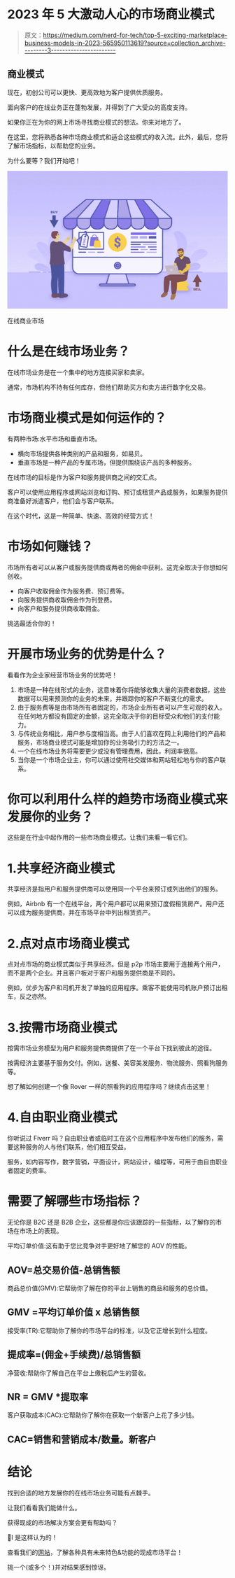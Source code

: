 # 2023 年 5 大激动人心的市场商业模式

> 原文：<https://medium.com/nerd-for-tech/top-5-exciting-marketplace-business-models-in-2023-565950113619?source=collection_archive---------3----------------------->

## 商业模式

现在，初创公司可以更快、更高效地为客户提供优质服务。

面向客户的在线业务正在蓬勃发展，并得到了广大受众的高度支持。

如果你正在为你的网上市场寻找商业模式的想法。你来对地方了。

在这里，您将熟悉各种市场商业模式和适合这些模式的收入流。此外，最后，您将了解市场指标，以帮助您的业务。

为什么要等？我们开始吧！

![](img/75c1b628fd931da97e3db57591684f7d.png)

在线商业市场

# 什么是在线市场业务？

在线市场业务是在一个集中的地方连接买家和卖家。

通常，市场机构不持有任何库存，但他们帮助买方和卖方进行数字化交易。

# 市场商业模式是如何运作的？

有两种市场:水平市场和垂直市场。

*   横向市场提供各种类别的产品和服务，如易贝。
*   垂直市场是一种产品的专属市场，但提供围绕该产品的多种服务。

在线市场的目标是作为客户和服务提供商之间的交汇点。

客户可以使用应用程序或网站浏览和订购、预订或租赁产品或服务，如果服务提供商准备好派遣客户，他们会与客户联系。

在这个时代，这是一种简单、快速、高效的经营方式！

# 市场如何赚钱？

市场所有者可以从客户或服务提供商或两者的佣金中获利。这完全取决于你想如何创收。

*   向客户收取佣金作为服务费、预订费等。
*   向服务提供商收取佣金作为刊登费。
*   向客户和服务提供商收取佣金。

挑选最适合你的！

# 开展市场业务的优势是什么？

看看作为企业家经营市场业务的优势吧！

1.  市场是一种在线形式的业务，这意味着你将能够收集大量的消费者数据，这些数据可以用来预测你的业务的未来，并跟踪你的客户不断变化的需求。
2.  由于服务费等是由市场所有者固定的，市场企业所有者可以产生可观的收入。在任何地方都没有固定的金额，这完全取决于你的目标受众和他们的支付能力。
3.  与传统业务相比，用户参与度相当高。由于人们喜欢在网上利用他们的产品和服务，市场商业模式可能是增加你的业务吸引力的方法之一。
4.  一个在线市场业务将需要更少或没有管理费用，因此，利润率很高。
5.  当你是一个市场企业主，你可以通过使用社交媒体和网站轻松地与你的客户联系。

# 你可以利用什么样的趋势市场商业模式来发展你的业务？

这些是在行业中起作用的一些市场商业模式。让我们来看一看它们。

# 1.共享经济商业模式

共享经济是指用户和服务提供商可以使用同一个平台来预订或列出他们的服务。

例如，Airbnb 有一个在线平台，两个用户都可以用来预订度假租赁房产。用户还可以成为服务提供商，并在市场平台中列出租赁资产。

# 2.点对点市场商业模式

点对点市场的商业模式类似于共享经济。但是 p2p 市场主要用于连接两个用户，而不是两个企业。并且客户板对于客户和服务提供商是不同的。

例如，优步为客户和司机开发了单独的应用程序。乘客不能使用司机账户预订出租车，反之亦然。

# 3.按需市场商业模式

按需市场业务模型为用户和服务提供商提供了在一个平台下找到彼此的途径。

按需经济主要基于服务交付。例如，送餐、美容美发服务、物流服务、照看狗服务等。

想了解如何创建一个像 Rover 一样的照看狗的应用程序吗？继续点击这里！

# 4.自由职业商业模式

你听说过 Fiverr 吗？自由职业者或临时工在这个应用程序中发布他们的服务，需要这种服务的人与他们联系，他们相互受益。

服务，如内容写作，数字营销，平面设计，网站设计，编程等，可用于由自由职业者固定的费率。

# 需要了解哪些市场指标？

无论你是 B2C 还是 B2B 企业，这些都是你应该跟踪的一些指标，以了解你的市场在市场上的表现。

平均订单价值:这有助于您比竞争对手更好地了解您的 AOV 的性能。

## AOV=总交易价值-总销售额

商品总价值(GMV):它帮助你了解在你的平台上销售的商品和服务的总价值。

## GMV =平均订单价值 x 总销售额

接受率(TR):它帮助你了解你的市场平台的标准，以及它正增长到什么程度。

## 提成率=(佣金+手续费)/总销售额

净营收:帮助你了解自己在平台上缴税后产生的营收。

## NR = GMV *提取率

客户获取成本(CAC):它帮助你了解你在获取一个新客户上花了多少钱。

## CAC=销售和营销成本/数量。新客户

# 结论

找到合适的地方发展你的在线市场业务可能有点棘手。

让我们看看我们能做什么。

获得现成的市场解决方案会更有帮助吗？

🧠I 是这样认为的！

查看我们的[网站](https://www.rentallscript.com/)，了解各种具有未来特色&功能的现成市场平台！

挑一个(或多个！)并对结果感到惊讶。